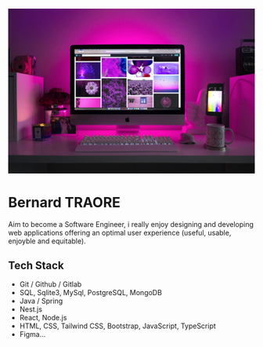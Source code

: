 ![Aspiring Software Engineer](https://github.com/trab-ml/trab-ml/blob/main/web-dev.jpeg)

# Bernard TRAORE
Aim to become a Software Engineer, i really enjoy designing and developing web applications offering an optimal user experience (useful, usable, enjoyble and equitable).

## Tech Stack
- Git / Github / Gitlab
- SQL, Sqlite3, MySql, PostgreSQL, MongoDB
- Java / Spring
- Nest.js
- React, Node.js
- HTML, CSS, Tailwind CSS, Bootstrap, JavaScript, TypeScript 
- Figma...
